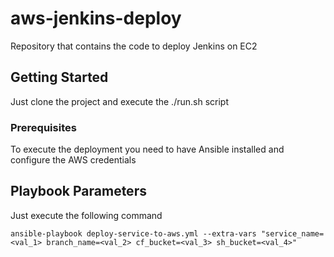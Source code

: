 # aws-jenkins-deploy
Repository that contains the code to deploy Jenkins on EC2

## Getting Started
Just clone the project and execute the ./run.sh script

### Prerequisites
To execute the deployment you need to have Ansible installed and configure the AWS credentials

## Playbook Parameters
Just execute the following command
```
ansible-playbook deploy-service-to-aws.yml --extra-vars "service_name=<val_1> branch_name=<val_2> cf_bucket=<val_3> sh_bucket=<val_4>"
```